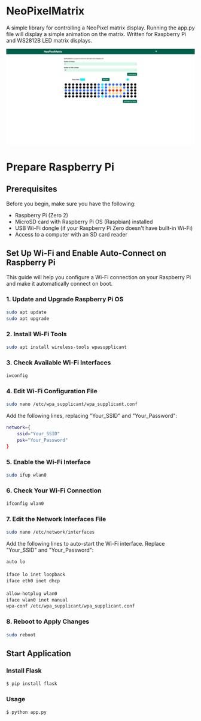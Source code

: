 # NeoPixelMatrix

A simple library for controlling a NeoPixel matrix display.
Running the app.py file will display a simple animation on the matrix.
Written for Raspberry Pi and WS2812B LED matrix displays.

![img.png](images/img.png)

# Prepare Raspberry Pi
## Prerequisites

Before you begin, make sure you have the following:

- Raspberry Pi (Zero 2)
- MicroSD card with Raspberry Pi OS (Raspbian) installed
- USB Wi-Fi dongle (if your Raspberry Pi Zero doesn't have built-in Wi-Fi)
- Access to a computer with an SD card reader

## Set Up Wi-Fi and Enable Auto-Connect on Raspberry Pi

This guide will help you configure a Wi-Fi connection on your Raspberry Pi and make it automatically connect on boot.

### 1. Update and Upgrade Raspberry Pi OS
```bash
sudo apt update
sudo apt upgrade
```

### 2. Install Wi-Fi Tools
```bash
sudo apt install wireless-tools wpasupplicant
```

### 3. Check Available Wi-Fi Interfaces
```bash
iwconfig
```

### 4. Edit Wi-Fi Configuration File
```bash
sudo nano /etc/wpa_supplicant/wpa_supplicant.conf
```
Add the following lines, replacing "Your_SSID" and "Your_Password":
```bash
network={
    ssid="Your_SSID"
    psk="Your_Password"
}
```

### 5. Enable the Wi-Fi Interface
```bash
sudo ifup wlan0
```

### 6. Check Your Wi-Fi Connection
```bash
ifconfig wlan0
```

### 7. Edit the Network Interfaces File
```bash
sudo nano /etc/network/interfaces
```

Add the following lines to auto-start the Wi-Fi interface. Replace "Your_SSID" and "Your_Password":
```bash
auto lo

iface lo inet loopback
iface eth0 inet dhcp

allow-hotplug wlan0
iface wlan0 inet manual
wpa-conf /etc/wpa_supplicant/wpa_supplicant.conf
```

### 8. Reboot to Apply Changes
```bash
sudo reboot
```

## Start Application

### Install Flask
```bash
$ pip install flask
```

### Usage

```bash
$ python app.py
```
